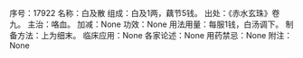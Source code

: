 序号：17922
名称：白及散
组成：白及1两，藕节5钱。
出处：《赤水玄珠》卷九。
主治：咯血。
加减：None
功效：None
用法用量：每服1钱，白汤调下。
制备方法：上为细末。
临床应用：None
各家论述：None
用药禁忌：None
附注：None
